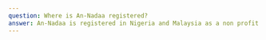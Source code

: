 ```yaml
---
question: Where is An-Nadaa registered?
answer: An-Nadaa is registered in Nigeria and Malaysia as a non profit organization.
---
```

